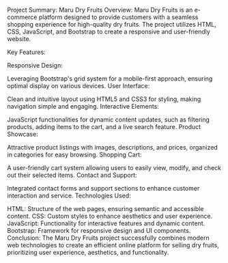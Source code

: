 Project Summary: Maru Dry Fruits Overview: Maru Dry Fruits is an e-commerce platform designed to provide customers with a seamless shopping experience for high-quality dry fruits. The project utilizes HTML, CSS, JavaScript, and Bootstrap to create a responsive and user-friendly website.

Key Features:

Responsive Design:

Leveraging Bootstrap's grid system for a mobile-first approach, ensuring optimal display on various devices. User Interface:

Clean and intuitive layout using HTML5 and CSS3 for styling, making navigation simple and engaging. Interactive Elements:

JavaScript functionalities for dynamic content updates, such as filtering products, adding items to the cart, and a live search feature. Product Showcase:

Attractive product listings with images, descriptions, and prices, organized in categories for easy browsing. Shopping Cart:

A user-friendly cart system allowing users to easily view, modify, and check out their selected items. Contact and Support:

Integrated contact forms and support sections to enhance customer interaction and service. Technologies Used:

HTML: Structure of the web pages, ensuring semantic and accessible content. CSS: Custom styles to enhance aesthetics and user experience. JavaScript: Functionality for interactive features and dynamic content. Bootstrap: Framework for responsive design and UI components. Conclusion: The Maru Dry Fruits project successfully combines modern web technologies to create an efficient online platform for selling dry fruits, prioritizing user experience, aesthetics, and functionality.
